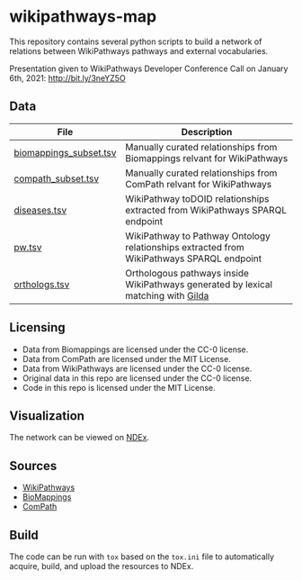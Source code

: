 # wikipathways-map

This repository contains several python scripts to build a network of relations between WikiPathways pathways and
external vocabularies.

Presentation given to WikiPathways Developer Conference Call on January 6th, 2021: http://bit.ly/3neYZ5O

## Data

| File | Description |
| ---- | ----------- |
| [biomappings_subset.tsv](https://github.com/cthoyt/wikipathways-map/blob/main/resources/biomappings_subset.tsv) | Manually curated relationships from Biomappings relvant for WikiPathways |
| [compath_subset.tsv](https://github.com/cthoyt/wikipathways-map/blob/main/resources/compath_subset.tsv) | Manually curated relationships from ComPath relvant for WikiPathways |
| [diseases.tsv](https://github.com/cthoyt/wikipathways-map/blob/main/resources/diseases.tsv) | WikiPathway toDOID relationships extracted from WikiPathways SPARQL endpoint |
| [pw.tsv](https://github.com/cthoyt/wikipathways-map/blob/main/resources/pw.tsv) | WikiPathway to Pathway Ontology relationships extracted from WikiPathways SPARQL endpoint |
| [orthologs.tsv](https://github.com/cthoyt/wikipathways-map/blob/main/resources/orthologs.tsv) | Orthologous pathways inside WikiPathways generated by lexical matching with [Gilda](https://github.com/indralab/gilda) |

## Licensing

- Data from Biomappings are licensed under the CC-0 license.
- Data from ComPath are licensed under the MIT License.
- Data from WikiPathways are licensed under the CC-0 license.
- Original data in this repo are licensed under the CC-0 license.
- Code in this repo is licensed under the MIT License.

## Visualization

The network can be viewed on [NDEx](https://public.ndexbio.org/viewer/networks/2b3ed6af-5031-11eb-9e72-0ac135e8bacf).

## Sources

- [WikiPathways](https://www.wikidata.org/)
- [BioMappings](https://github.com/biomappings/biomappings)
- [ComPath](https://github.com/compath/compath-resources)

## Build

The code can be run with `tox` based on the `tox.ini` file to automatically acquire, build, and upload the resources to
NDEx.
